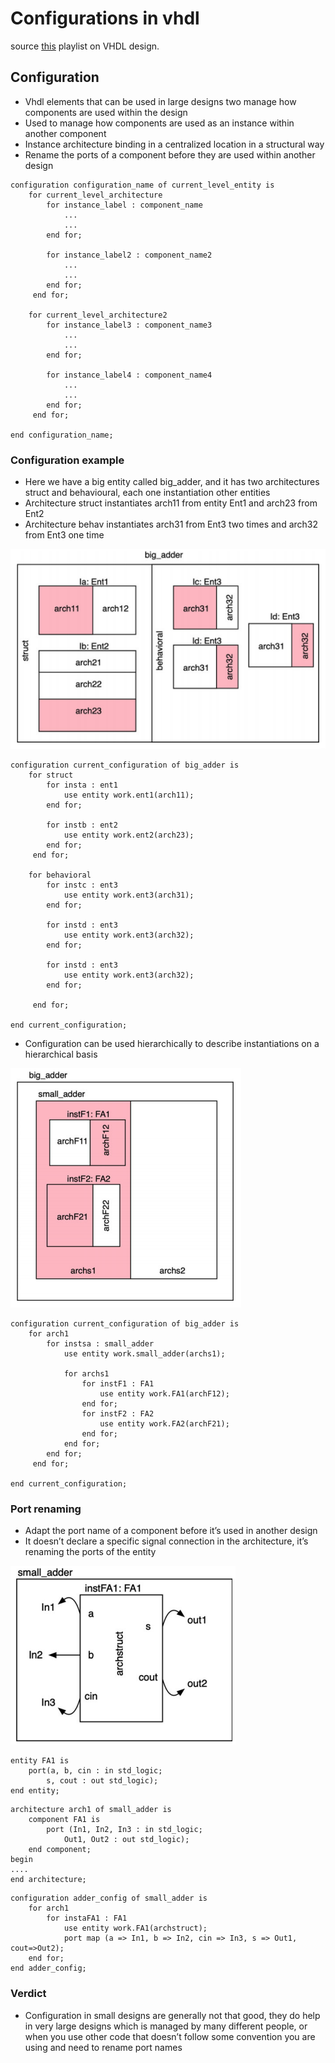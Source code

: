 # Configurations in vhdl 
source [this](https://www.youtube.com/playlist?list=PLyWAP9QBe16p2HXVcyEgGAFicXJI797jK) playlist on VHDL design.

## Configuration
- Vhdl elements that can be used in large designs two manage how components are used within the design 
- Used to manage how components are used as an instance within another component 
- Instance architecture binding in a centralized location in a structural way
- Rename the ports of a component before they are used within another design

```
configuration configuration_name of current_level_entity is
    for current_level_architecture
        for instance_label : component_name
            ...
            ...
        end for;

        for instance_label2 : component_name2
            ...
            ...
        end for;
     end for;

    for current_level_architecture2
        for instance_label3 : component_name3
            ...
            ...
        end for;

        for instance_label4 : component_name4
            ...
            ...
        end for;
     end for;

end configuration_name;
```

### Configuration example
- Here we have a big entity called big_adder, and it has two architectures struct and behavioural, each one instantiation other entities
- Architecture struct instantiates arch11 from entity Ent1 and arch23 from Ent2
- Architecture behav instantiates arch31 from Ent3 two times and arch32 from Ent3 one time

![configuration-example](imgs/configuration/configuration-example.png)

```
configuration current_configuration of big_adder is
    for struct
        for insta : ent1
            use entity work.ent1(arch11);
        end for;

        for instb : ent2
            use entity work.ent2(arch23);
        end for;
     end for;

    for behavioral
        for instc : ent3
            use entity work.ent3(arch31);
        end for;

        for instd : ent3
            use entity work.ent3(arch32);
        end for;

        for instd : ent3
            use entity work.ent3(arch32);
        end for;

     end for;

end current_configuration;
```

- Configuration can be used hierarchically to describe instantiations on a hierarchical basis 

![hierarachical-configuration-example](imgs/configuration/hierarachical-configuration-example.png)

```
configuration current_configuration of big_adder is
    for arch1
        for instsa : small_adder
            use entity work.small_adder(archs1);

            for archs1
                for instF1 : FA1
                    use entity work.FA1(archF12);
                end for;
                for instF2 : FA2
                    use entity work.FA2(archF21);
                end for;
            end for;
        end for;
     end for;

end current_configuration;
```

### Port renaming
- Adapt the port name of a component before it’s used in another design
- It doesn’t declare a specific signal connection in the architecture, it’s renaming the ports of the entity 

![port-renaming](imgs/configuration/port-renaming.png)

```
entity FA1 is
    port(a, b, cin : in std_logic;
        s, cout : out std_logic);
end entity;
```
```
architecture arch1 of small_adder is
    component FA1 is
        port (In1, In2, In3 : in std_logic;
            Out1, Out2 : out std_logic);
    end component;
begin
....
end architecture;
```
```
configuration adder_config of small_adder is
    for arch1
        for instaFA1 : FA1
            use entity work.FA1(archstruct);
            port map (a => In1, b => In2, cin => In3, s => Out1, cout=>Out2);
    end for;
end adder_config; 
```

### Verdict
- Configuration in small designs are generally not that good, they do help in very large designs which is managed by many different people, or when you use other code that doesn’t follow some convention you are using and need to rename port names
